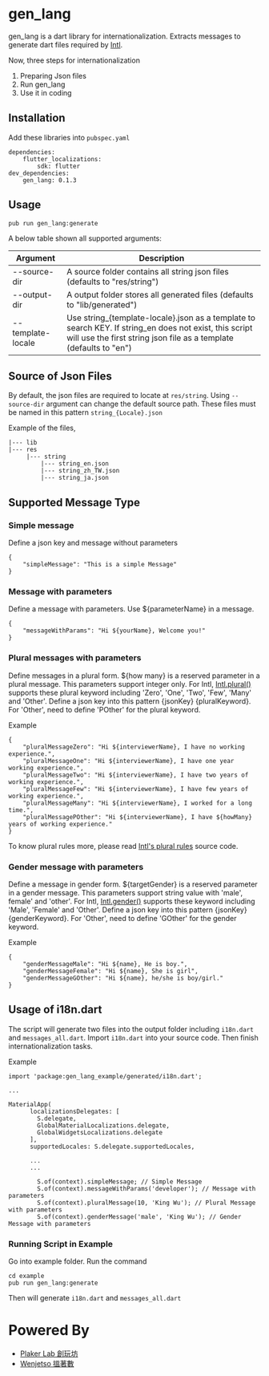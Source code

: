 # gen_lang

gen_lang is a dart library for internationalization. Extracts messages
to generate dart files required by
[Intl](https://github.com/dart-lang/intl).

Now, three steps for internationalization

1. Preparing Json files 
2. Run gen_lang 
3. Use it in coding

## Installation
Add these libraries into `pubspec.yaml`

``` 
dependencies: 
    flutter_localizations: 
        sdk: flutter 
dev_dependencies:
    gen_lang: 0.1.3
```
## Usage

```
pub run gen_lang:generate
```

A below table shown all supported arguments:

| Argument  | Description |
|-----|-----|
| --source-dir | A source folder contains all string json files (defaults to "res/string") |
| --output-dir   | A output folder stores all generated files (defaults to "lib/generated") |
| --template-locale    |  Use string_{template-locale}.json as a template to search KEY. If string_en does not exist, this script will use the first string json file as a template (defaults to "en")   |

## Source of Json Files
By default, the json files are required to locate at `res/string`. Using
`--source-dir` argument can change the default source path. These files
must be named in this pattern `string_{Locale}.json`

Example of the files,

```
|--- lib 
|--- res 
     |--- string 
         |--- string_en.json 
         |--- string_zh_TW.json 
         |--- string_ja.json 
```

## Supported Message Type
### Simple message
Define a json key and message without parameters 

``` 
{ 
    "simpleMessage": "This is a simple Message"
}
```

### Message with parameters

Define a message with parameters. Use ${parameterName} in a message.

```
{
    "messageWithParams": "Hi ${yourName}, Welcome you!"
}
```

### Plural messages with parameters 
Define messages in a plural form. ${how many} is a reserved parameter in
a plural message. This parameters support integer only. For Intl,
[Intl.plural()](https://api.flutter.dev/flutter/intl/Intl/plural.html) supports these plural keyword including 'Zero', 'One',
'Two', 'Few', 'Many' and 'Other'. Define a json key into this pattern
{jsonKey} {pluralKeyword}. For 'Other', need to define 'POther' for the
plural keyword.

Example
```
{ 
    "pluralMessageZero": "Hi ${interviewerName}, I have no working experience.", 
    "pluralMessageOne": "Hi ${interviewerName}, I have one year working experience.", 
    "pluralMessageTwo": "Hi ${interviewerName}, I have two years of working experience.", 
    "pluralMessageFew": "Hi ${interviewerName}, I have few years of working experience.", 
    "pluralMessageMany": "Hi ${interviewerName}, I worked for a long time.", 
    "pluralMessagePOther": "Hi ${interviewerName}, I have ${howMany} years of working experience."
}
``` 
 
To know plural rules more, please read
[Intl's plural rules](https://github.com/dart-lang/intl/blob/master/lib/src/plural_rules.dart)
source code.

### Gender message with parameters
Define a message in gender form. ${targetGender} is a reserved parameter
in a gender message. This parameters support string value with 'male',
female' and 'other'. For Intl, [Intl.gender()](https://api.flutter.dev/flutter/intl/Intl/gender.html) supports these keyword
including 'Male', 'Female' and 'Other'. Define a json key into this
pattern {jsonKey} {genderKeyword}. For 'Other', need to define 'GOther'
for the gender keyword.

Example
```
{ 
    "genderMessageMale": "Hi ${name}, He is boy.", 
    "genderMessageFemale": "Hi ${name}, She is girl", 
    "genderMessageGOther": "Hi ${name}, he/she is boy/girl." 
}
```  
 

## Usage of i18n.dart 
The script will generate two files into the output folder including
`i18n.dart` and `messages_all.dart`. Import `i18n.dart` into your source
code. Then finish internationalization tasks.

Example 
``` 
import 'package:gen_lang_example/generated/i18n.dart';

...

MaterialApp(
      localizationsDelegates: [
        S.delegate,
        GlobalMaterialLocalizations.delegate,
        GlobalWidgetsLocalizations.delegate
      ],
      supportedLocales: S.delegate.supportedLocales,
      
      ...
      ...

        S.of(context).simpleMessage; // Simple Message 
        S.of(context).messageWithParams('developer'); // Message with parameters
        S.of(context).pluralMessage(10, 'King Wu'); // Plural Message with parameters
        S.of(context).genderMessage('male', 'King Wu'); // Gender Message with parameters
```

### Running Script in Example

Go into example folder. Run the command

``` 
cd example
pub run gen_lang:generate
```

Then will generate `i18n.dart` and `messages_all.dart`


# Powered By 
- [Plaker Lab 創玩坊](https://plakerlab.com/)
- [Wenjetso 搵著數](https://www.wenjetso.com/zh_HK/)
